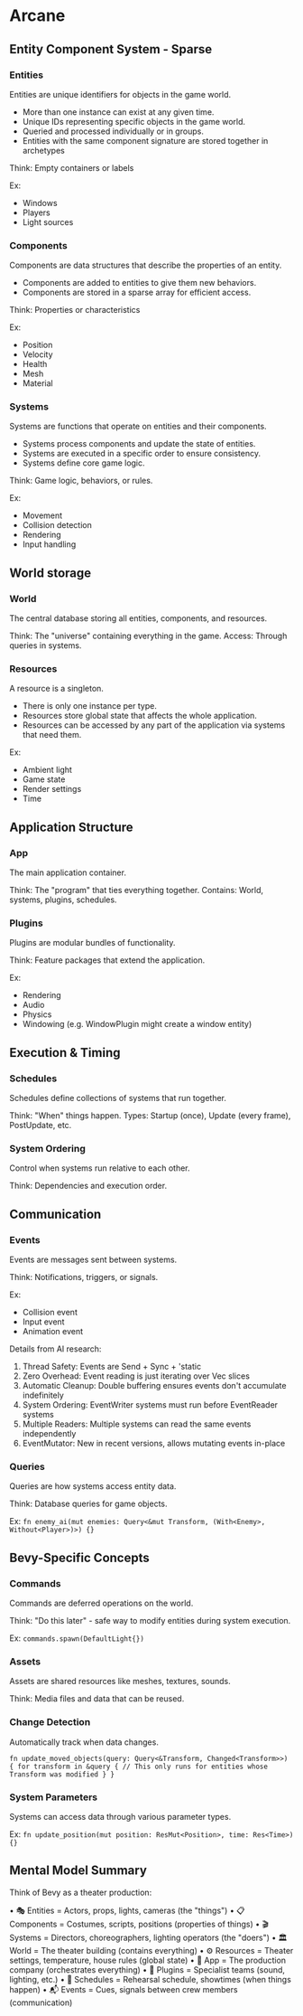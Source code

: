 # Arcane

## Entity Component System - Sparse
### Entities
Entities are unique identifiers for objects in the game world.
- More than one instance can exist at any given time.
- Unique IDs representing specific objects in the game world.
- Queried and processed individually or in groups.
- Entities with the same component signature are stored together in archetypes

Think: Empty containers or labels

Ex:
- Windows
- Players
- Light sources

### Components
Components are data structures that describe the properties of an entity.
- Components are added to entities to give them new behaviors.
- Components are stored in a sparse array for efficient access.

Think: Properties or characteristics

Ex:
- Position
- Velocity
- Health
- Mesh
- Material

### Systems
Systems are functions that operate on entities and their components.
- Systems process components and update the state of entities.
- Systems are executed in a specific order to ensure consistency.
- Systems define core game logic.

Think: Game logic, behaviors, or rules.

Ex:
- Movement
- Collision detection
- Rendering
- Input handling


## World storage
### World
The central database storing all entities, components, and resources.

Think: The "universe" containing everything in the game.
Access: Through queries in systems.

### Resources
A resource is a singleton.
- There is only one instance per type.
- Resources store global state that affects the whole application.
- Resources can be accessed by any part of the application via systems that need them.

Ex:
- Ambient light
- Game state
- Render settings
- Time


## Application Structure
### App
The main application container.

Think: The "program" that ties everything together.
Contains: World, systems, plugins, schedules.

### Plugins
Plugins are modular bundles of functionality.

Think: Feature packages that extend the application.

Ex:
- Rendering
- Audio
- Physics
- Windowing (e.g. WindowPlugin might create a window entity)


## Execution & Timing
### Schedules
Schedules define collections of systems that run together.

Think: "When" things happen.
Types: Startup (once), Update (every frame), PostUpdate, etc.

### System Ordering
Control when systems run relative to each other.

Think: Dependencies and execution order.


## Communication
### Events
Events are messages sent between systems.

Think: Notifications, triggers, or signals.

Ex:
- Collision event
- Input event
- Animation event

Details from AI research:
1. Thread Safety: Events are Send + Sync + 'static
2. Zero Overhead: Event reading is just iterating over Vec slices
3. Automatic Cleanup: Double buffering ensures events don't accumulate indefinitely
4. System Ordering: EventWriter systems must run before EventReader systems
5. Multiple Readers: Multiple systems can read the same events independently
6. EventMutator: New in recent versions, allows mutating events in-place

### Queries
Queries are how systems access entity data.

Think: Database queries for game objects.

Ex:
`fn enemy_ai(mut enemies: Query<&mut Transform, (With<Enemy>, Without<Player>)>) {}`


## Bevy-Specific Concepts
### Commands
Commands are deferred operations on the world.

Think: "Do this later" - safe way to modify entities during system execution.

Ex:
`commands.spawn(DefaultLight{})`

### Assets
Assets are shared resources like meshes, textures, sounds.

Think: Media files and data that can be reused.

### Change Detection
Automatically track when data changes.

`
fn update_moved_objects(query: Query<&Transform, Changed<Transform>>) {
    for transform in &query {
        // This only runs for entities whose Transform was modified
    }
}
`

### System Parameters
Systems can access data through various parameter types.

Ex:
`fn update_position(mut position: ResMut<Position>, time: Res<Time>) {}`


## Mental Model Summary

Think of Bevy as a theater production:

•  🎭 Entities = Actors, props, lights, cameras (the "things")
•  📋 Components = Costumes, scripts, positions (properties of things)
•  🎬 Systems = Directors, choreographers, lighting operators (the "doers")
•  🏛️ World = The theater building (contains everything)
•  ⚙️ Resources = Theater settings, temperature, house rules (global state)
•  📱 App = The production company (orchestrates everything)
•  🎪 Plugins = Specialist teams (sound, lighting, etc.)
•  📅 Schedules = Rehearsal schedule, showtimes (when things happen)
•  📬 Events = Cues, signals between crew members (communication)
